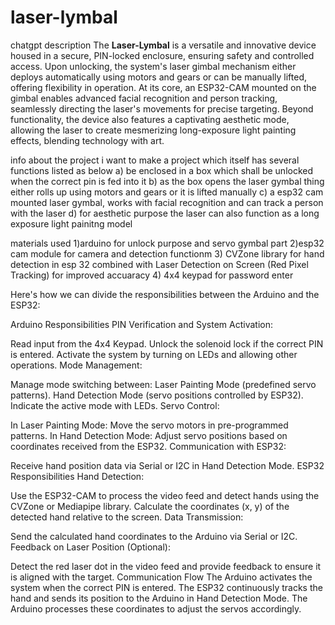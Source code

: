 # laser-lymbal

chatgpt description 
The **Laser-Lymbal** is a versatile and innovative device housed in a secure, PIN-locked enclosure, ensuring safety and controlled access. Upon unlocking, the system's laser gimbal mechanism either deploys automatically using motors and gears or can be manually lifted, offering flexibility in operation. At its core, an ESP32-CAM mounted on the gimbal enables advanced facial recognition and person tracking, seamlessly directing the laser's movements for precise targeting. Beyond functionality, the device also features a captivating aesthetic mode, allowing the laser to create mesmerizing long-exposure light painting effects, blending technology with art.

info about the project
i want to make a project which itself has several functions listed as below
a) be enclosed in a box which shall be unlocked when the correct pin is fed into it
b) as the box opens the laser gymbal thing either rolls up using motors and gears or it is lifted manually
c) a esp32 cam mounted laser gymbal, works with facial recognition and can track a person with the laser
d) for aesthetic purpose the laser can also function as a long exposure light painitng model

materials used 
1)arduino for unlock purpose and servo gymbal part
2)esp32 cam module for camera and detection functionm
3) CVZone library for hand detection in esp 32 combined with Laser Detection on Screen (Red Pixel Tracking) for improved accuaracy
4) 4x4 keypad for password enter

Here's how we can divide the responsibilities between the Arduino and the ESP32:

Arduino Responsibilities
PIN Verification and System Activation:

Read input from the 4x4 Keypad.
Unlock the solenoid lock if the correct PIN is entered.
Activate the system by turning on LEDs and allowing other operations.
Mode Management:

Manage mode switching between:
Laser Painting Mode (predefined servo patterns).
Hand Detection Mode (servo positions controlled by ESP32).
Indicate the active mode with LEDs.
Servo Control:

In Laser Painting Mode:
Move the servo motors in pre-programmed patterns.
In Hand Detection Mode:
Adjust servo positions based on coordinates received from the ESP32.
Communication with ESP32:

Receive hand position data via Serial or I2C in Hand Detection Mode.
ESP32 Responsibilities
Hand Detection:

Use the ESP32-CAM to process the video feed and detect hands using the CVZone or Mediapipe library.
Calculate the coordinates (x, y) of the detected hand relative to the screen.
Data Transmission:

Send the calculated hand coordinates to the Arduino via Serial or I2C.
Feedback on Laser Position (Optional):

Detect the red laser dot in the video feed and provide feedback to ensure it is aligned with the target.
Communication Flow
The Arduino activates the system when the correct PIN is entered.
The ESP32 continuously tracks the hand and sends its position to the Arduino in Hand Detection Mode.
The Arduino processes these coordinates to adjust the servos accordingly.
